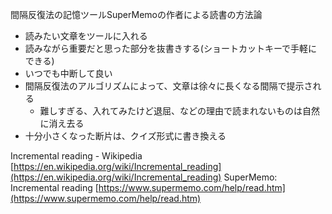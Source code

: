 
間隔反復法の記憶ツールSuperMemoの作者による読書の方法論
- 読みたい文章をツールに入れる
- 読みながら重要だと思った部分を抜書きする(ショートカットキーで手軽にできる)
- いつでも中断して良い
- 間隔反復法のアルゴリズムによって、文章は徐々に長くなる間隔で提示される
    - 難しすぎる、入れてみたけど退屈、などの理由で読まれないものは自然に消え去る
- 十分小さくなった断片は、クイズ形式に書き換える

Incremental reading - Wikipedia
[https://en.wikipedia.org/wiki/Incremental_reading](https://en.wikipedia.org/wiki/Incremental_reading)
SuperMemo: Incremental reading
[https://www.supermemo.com/help/read.htm](https://www.supermemo.com/help/read.htm)